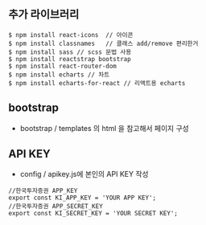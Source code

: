 ## 추가 라이브러리
```
$ npm install react-icons  // 아이콘
$ npm install classnames   // 클래스 add/remove 편리한거
$ npm install sass // scss 문법 사용
$ npm install reactstrap bootstrap
$ npm install react-router-dom
$ npm install echarts // 차트 
$ npm install echarts-for-react // 리액트용 echarts
```


## bootstrap 

- bootstrap / templates 의 html 을 참고해서 페이지 구성

## API KEY
- config / apikey.js에 본인의 API KEY 작성
```
//한국투자증권 APP_KEY
export const KI_APP_KEY = 'YOUR APP KEY';
//한국투자증권 APP_SECRET_KEY
export const KI_SECRET_KEY = 'YOUR SECRET KEY';
```